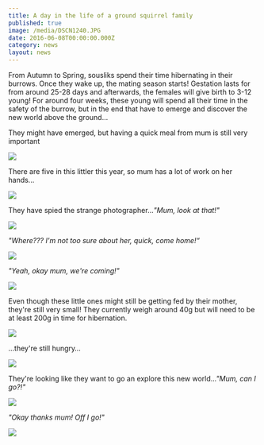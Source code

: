 ```yaml
---
title: A day in the life of a ground squirrel family
published: true
image: /media/DSCN1240.JPG
date: 2016-06-08T00:00:00.000Z
category: news
layout: news
---
```

From Autumn to Spring, sousliks spend their time hibernating in their burrows. Once they wake up, the mating season starts! Gestation lasts for from around 25-28 days and afterwards, the females will give birth to 3-12 young! For around four weeks, these young will spend all their time in the safety of the burrow, but in the end that have to emerge and discover the new world above the ground...

They might have emerged, but having a quick meal from mum is still very important

![](/media/DSCN1187.JPG)

There are five in this littler this year, so mum has a lot of work on her hands...

![](/media/IMG_1732.JPG)

They have spied the strange photographer..._"Mum, look at that!"_

![](/media/IMG_1763.JPG)

_"Where??? I'm not too sure about her, quick, come home!“_

![](/media/IMG_1766.JPG)

_"Yeah, okay mum, we're coming!"_

![](/media/IMG_1767.JPG)

Even though these little ones might still be getting fed by their mother, they're still very small! They currently weigh around 40g but will need to be at least 200g in time for hibernation.

![](/media/IMG_1712.JPG)

…they're still hungry…

![](/media/IMG_1770.JPG)

They're looking like they want to go an explore this new world.._."Mum, can I go?!"_

![](/media/IMG_1779.JPG)

_"Okay thanks mum! Off I go!"_

![](/media/IMG_1790.JPG)

